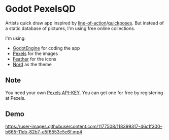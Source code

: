 # Godot PexelsQD

Artists quick draw app inspired by [line-of-action](//line-of-action.com/)/[quickposes](//quickposes.com/). But instead of a static database of pictures, I'm using free online collections.

I'm using:

- [GodotEngine](//godotengine.org/) for coding the app
- [Pexels](//pexels.com/) for the images
- [Feather](//feathericons.com/) for the icons
- [Nord](//nordtheme.com/) as the theme

## Note

You need your own [Pexels API-KEY](//www.pexels.com/api/). You can get one for free by registering at Pexels.

## Demo

https://user-images.githubusercontent.com/1177508/118399317-46c1f300-b665-11eb-82b7-e5f6553c5c6f.mp4
